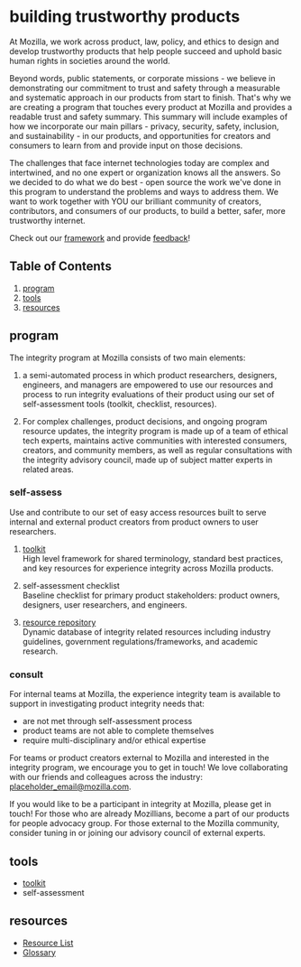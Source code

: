 # building trustworthy products

At Mozilla, we work across product, law, policy, and ethics to design and develop trustworthy products that help people succeed and uphold basic human rights in societies around the world.

Beyond words, public statements, or corporate missions - we believe in demonstrating our commitment to trust and safety through a measurable and systematic approach in our products from start to finish. That's why we are creating a program that touches every product at Mozilla and provides a readable trust and safety summary. This summary will include examples of how we incorporate our main pillars - privacy, security, safety, inclusion, and sustainability - in our products, and opportunities for creators and consumers to learn from and provide input on those decisions.

The challenges that face internet technologies today are complex and intertwined, and no one expert or organization knows all the answers. So we decided to do what we do best - open source the work we've done in this program to understand the problems and ways to address them. We want to work together with YOU our brilliant community of creators, contributors, and consumers of our products, to build a better, safer, more trustworthy internet.

Check out our [framework](https://github.com/MozillaDPX/integrity/blob/master/integrity_toolkit.md) and provide [feedback](https://github.com/MozillaDPX/integrity/issues/new?assignees=&labels=zenhub-prod-integrity&template=toolkit_request.md)!


## Table of Contents
1. [program](#program)
2. [tools](#tools)
3. [resources](#resources)

## program
The integrity program at Mozilla consists of two main elements: 

1) a semi-automated process in which product researchers, designers, engineers, and managers are empowered to use our resources and process to run integrity evaluations of their product using our set of self-assessment tools (toolkit, checklist, resources).

2) For complex challenges, product decisions, and ongoing program resource updates, the integrity program is made up of a team of ethical tech experts, maintains active communities with interested consumers, creators, and community members, as well as regular consultations with the integrity advisory council, made up of subject matter experts in related areas.

### self-assess
Use and contribute to our set of easy access resources built to serve internal and external product creators from product owners to user researchers.

1. [toolkit](https://github.com/MozillaDPX/integrity/blob/master/integrity_toolkit.md)
<br>High level framework for shared terminology, standard best practices, and key resources for experience integrity across Mozilla products.

2. self-assessment checklist
<br>Baseline checklist for primary product stakeholders: product owners, designers, user researchers, and engineers.

3. [resource repository](https://www.zotero.org/groups/2695011/experience_integrity_public/library)
<br>Dynamic database of integrity related resources including industry guidelines, government regulations/frameworks, and academic research.

### consult
For internal teams at Mozilla, the experience integrity team is available to support in investigating product integrity needs that: 
* are not met through self-assessment process 
* product teams are not able to complete themselves 
* require multi-disciplinary and/or ethical expertise

For teams or product creators external to Mozilla and interested in the integrity program, we encourage you to get in touch! We love collaborating with our friends and colleagues across the industry: placeholder_email@mozilla.com. 

If you would like to be a participant in integrity at Mozilla, please get in touch! For those who are already Mozillians, become a part of our products for people advocacy group. For those external to the Mozilla community, consider tuning in or joining our advisory council of external experts.


## tools
* [toolkit](https://github.com/MozillaDPX/integrity/blob/master/integrity_toolkit.md)
* self-assessment


## resources

* [Resource List](https://www.zotero.org/groups/2695011/experience_integrity_public/library)
* [Glossary](https://docs.google.com/document/d/154UATW0EzRaA1U-26-6P-hvc_UsI1PDcDMpU0VIVAO4/edit)
